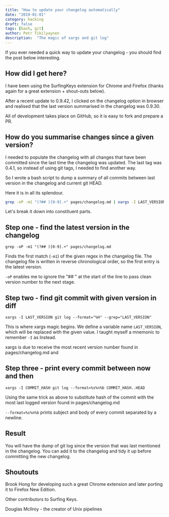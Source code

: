 ```yaml
---
title: "How to update your changelog automatically"
date: "2019-01-01"
category: hacking
draft: false
tags: [bash, git]
author: Petr Tikilyaynen
description:  "The magic of xargs and git log"
---
```


If you ever needed a quick way to update your changelog - you should find the post below interesting. 

## How did I get here?

I have been using the SurfingKeys extension for Chrome and Firefox (thanks again for a great extension + shout-outs below). 

After a recent update to 0.9.42, I clicked on the changelog option in browser and realised that the last version summarised in the changelog was 0.9.30. 

All of development takes place on GitHub, so it is easy to fork and prepare a PR. 

## How do you summarise changes since a given version? 

I needed to populate the changelog with all changes that have been committed since the last time the changelog was updated. The last tag was 0.4.1, so instead of using git tags, I needed to find another way. 

So I wrote a bash script to dump a summary of all commits between last version in the changelog and current git HEAD. 

Here it is in all its splendour. 

```bash
grep -oP -m1 "(?## )[0-9].+" pages/changelog.md | xargs -I LAST_VERSION git log --format="%H" --grep="LAST_VERSION" | xargs -I COMMIT_HASH git log --format=%s%n%b COMMIT_HASH..HEAD
```

Let's break it down into constituent parts. 

## Step one - find the latest version in the changelog

`grep -oP -m1 "(?## )[0-9].+" pages/changelog.md`

Finds the first match (`-m1`) of the given regex in the changelog file. The changelog file is written in reverse chronological order, so the first entry is the latest version. 

`-oP` enables me to ignore the "## " at the start of the line to pass clean version number to the next stage. 

## Step two - find git commit with given version in diff

`xargs -I LAST_VERSION git log --format="%H" --grep="LAST_VERSION"`

This is where xargs magic begins. We define a variable name `LAST_VERSION`, which will be replaced with the given value. I taught myself a mnemonic to remember `-I` as Instead.

xargs is due to receive the most recent version number found in pages/changelog.md and 

## Step three - print every commit between now and then 

`xargs -I COMMIT_HASH git log --format=%s%n%b COMMIT_HASH..HEAD`

Using the same trick as above to substitute hash of the commit with the most last logged version found in pages/changelog.md

`--format=%s%n%b` prints subject and body of every commit separated by a newline. 

## Result 

You will have the dump of git log since the version that was last mentioned in the changelog. You can add it to the changelog and tidy it up before committing the new changelog.


## Shoutouts

Brook Hong for developing such a great Chrome extension and later porting it to Firefox New Edition. 

Other contributors to Surfing Keys.

Douglas McIlroy - the creator of Unix pipelines
